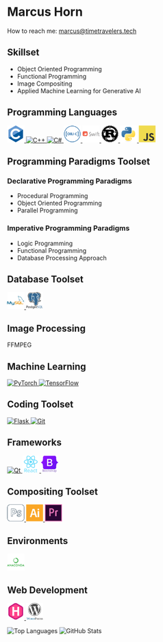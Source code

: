 <h1>Marcus Horn</h1>
<p>How to reach me: <a href="mailto:marcus@timetravelers.tech">marcus@timetravelers.tech</a></p>

<h2>Skillset</h2>
<ul>
  <li>Object Oriented Programming</li>
  <li>Functional Programming</li>
  <li>Image Compositing</li>
  <li>Applied Machine Learning for Generative AI</li>
</ul>

<h2>Programming Languages</h2>
<p align="left"> 
  <a href="https://www.cprogramming.com/" rel="nofollow">
    <img src="https://raw.githubusercontent.com/devicons/devicon/master/icons/c/c-original.svg" alt="C" width="40" height="40">
  </a>
  <a href="https://isocpp.org/std/the-standard" rel="nofollow">
    <img src="https://raw.githubusercontent.com/isocpp/logos/64ef037049f87ac74875dbe72695e59118b52186/cpp_logo.svg" alt="C++" width="40" height="40">
  </a>
  <a href="https://learn.microsoft.com/en-us/dotnet/csharp/" rel="nofollow">
    <img src="https://seeklogo.com/images/C/c-sharp-c-logo-02F17714BA-seeklogo.com.png" alt="C#" width="40" height="40">
  </a>
  <a href="https://developer.apple.com/library/archive/documentation/Cocoa/Conceptual/ProgrammingWithObjectiveC" rel="nofollow">
    <img src="https://github.com/devicons/devicon/blob/master/icons/objectivec/objectivec-plain.svg" alt="Objective C" width="40" height="40">
  </a>
  <a href="https://www.swift.org" rel="nofollow">
    <img src="https://github.com/devicons/devicon/blob/master/icons/swift/swift-original-wordmark.svg" alt="Swift" width="40" height="40">
  </a>
  <a href="https://prev.rust-lang.org/" rel="nofollow">
    <img src="https://raw.githubusercontent.com/devicons/devicon/6910f0503efdd315c8f9b858234310c06e04d9c0/icons/rust/rust-original.svg" alt="Rust" width="40" height="40">
  </a>
  <a href="https://www.python.org" rel="nofollow">
    <img src="https://raw.githubusercontent.com/devicons/devicon/master/icons/python/python-original.svg" alt="Python" width="40" height="40">
  </a>
  <a href="https://www.w3schools.com/js/" rel="nofollow">
    <img src="https://raw.githubusercontent.com/devicons/devicon/master/icons/javascript/javascript-original.svg" alt="JavaScript" width="40" height="40">
  </a>
</p>
<h2>Programming Paradigms Toolset</h2>
<h3>Declarative Programming Paradigms</h3>
<ul>
  <li>Procedural Programming</li>
  <li>Object Oriented Programming</li>
  <li>Parallel Programming</li>
</ul>

<h3>Imperative Programming Paradigms</h3>
<ul>
  <li>Logic Programming</li>
  <li>Functional Programming</li>
  <li>Database Processing Approach</li>
</ul>

<h2>Database Toolset</h2>
<p>
  <a href="https://www.mysql.com/" rel="nofollow">
    <img src="https://raw.githubusercontent.com/devicons/devicon/master/icons/mysql/mysql-original-wordmark.svg" alt="MySQL" width="40" height="40">
  </a>
  <a href="https://www.postgresql.org" rel="nofollow">
    <img src="https://raw.githubusercontent.com/devicons/devicon/master/icons/postgresql/postgresql-original-wordmark.svg" alt="PostgreSQL" width="40" height="40">
  </a>
</p>

<h2>Image Processing</h2>
<p>FFMPEG</p>

<h2>Machine Learning</h2>
<p>
  <a href="https://pytorch.org/" rel="nofollow">
    <img src="https://www.vectorlogo.zone/logos/pytorch/pytorch-icon.svg" alt="PyTorch" width="40" height="40">
  </a>
  <a href="https://www.tensorflow.org" rel="nofollow">
    <img src="https://www.vectorlogo.zone/logos/tensorflow/tensorflow-icon.svg" alt="TensorFlow" width="40" height="40">
  </a>
</p>

<h2>Coding Toolset</h2>
<p>
  <a href="https://flask.palletsprojects.com/" rel="nofollow">
    <img src="https://www.vectorlogo.zone/logos/pocoo_flask/pocoo_flask-icon.svg" alt="Flask" width="40" height="40">
  </a>
  <a href="https://git-scm.com/" rel="nofollow">
    <img src="https://www.vectorlogo.zone/logos/git-scm/git-scm-icon.svg" alt="Git" width="40" height="40">
  </a>
</p>

<h2>Frameworks</h2>
<p>
  <a href="https://www.qt.io/" rel="nofollow">
    <img src="https://upload.wikimedia.org/wikipedia/commons/0/0b/Qt_logo_2016.svg" alt="Qt" width="40" height="40">
  </a>
  <a href="https://react.dev/" rel="nofollow">
    <img src="https://raw.githubusercontent.com/devicons/devicon/master/icons/react/react-original-wordmark.svg" alt="React" width="40" height="40">
  </a>
  <a href="https://getbootstrap.com/" rel="nofollow">
    <img src="https://github.com/devicons/devicon/blob/master/icons/bootstrap/bootstrap-original-wordmark.svg" alt="Bootstrap" width="40" height="40">
  </a>
</p>

<h2>Compositing Toolset</h2>
<p>
  <a href="https://www.photoshop.com/en" rel="nofollow">
    <img src="https://raw.githubusercontent.com/devicons/devicon/master/icons/photoshop/photoshop-line.svg" alt="Photoshop" width="40" height="40">
  </a>
  <a href="https://www.illustrator.com/en" rel="nofollow">
    <img src="https://raw.githubusercontent.com/devicons/devicon/master/icons/illustrator/illustrator-plain.svg" alt="Illustrator" width="40" height="40">
  </a>
  <a href="https://www.premierepro.com/en" rel="nofollow">
    <img src="https://raw.githubusercontent.com/devicons/devicon/master/icons/premierepro/premierepro-original.svg" alt="Premiere Pro" width="40" height="40">
  </a>
</p>

<h2>Environments</h2>
<p>
  <a href="https://www.anaconda.com" rel="nofollow">
    <img src="https://raw.githubusercontent.com/devicons/devicon/master/icons/anaconda/anaconda-original-wordmark.svg" alt="Anaconda" width="40" height="40">
  </a>
</p>

<h2>Web Development</h2>
<p>
  <a href="https://gohugo.io" rel="nofollow">
    <img src="https://github.com/devicons/devicon/blob/master/icons/hugo/hugo-original.svg" alt="Hugo" width="40" height="40">
  </a>
  <a href="https://wordpress.com/" rel="nofollow">
    <img src="https://raw.githubusercontent.com/devicons/devicon/master/icons/wordpress/wordpress-original.svg" alt="WordPress" width="40" height="40">
  </a>
</p>

<!-- GitHub Stats -->
<img src="https://github-readme-stats.vercel.app/api/top-langs?username=muvo4k&show_icons=true&locale=en&layout=compact&langs_count=10" alt="Top Languages">
<img src="https://github-readme-stats.vercel.app/api?username=muvo4k&show_icons=true&locale=en" alt="GitHub Stats">

